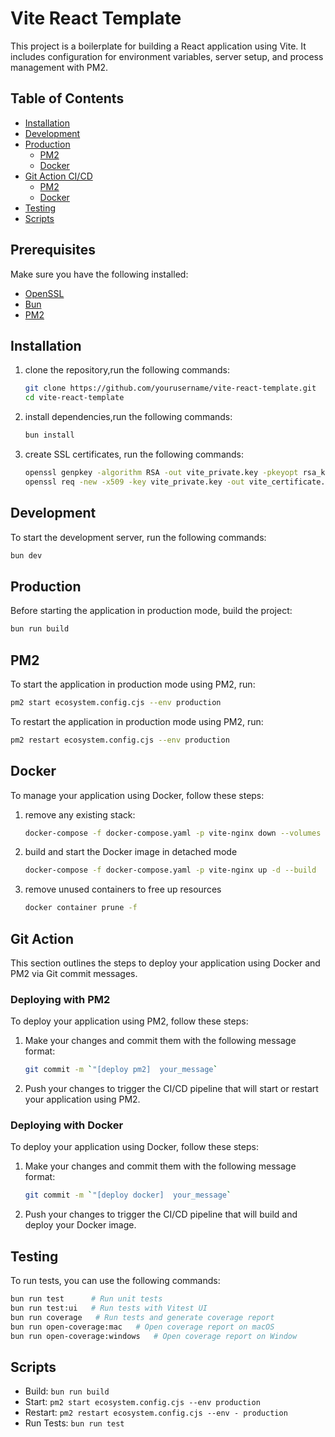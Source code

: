 # Vite React Template

This project is a boilerplate for building a React application using Vite. It includes configuration for environment variables, server setup, and process management with PM2.

## Table of Contents

- [Installation](#installation)
- [Development](#development)
- [Production](#production)
  - [PM2](#pm2)
  - [Docker](#docker)
- [Git Action CI/CD](#git-action)
  - [PM2](#deploying-with-pm2)
  - [Docker](#deploying-with-docker)
- [Testing](#testing)
- [Scripts](#scripts)

## Prerequisites

Make sure you have the following installed:

- [OpenSSL](https://www.openssl.org/)
- [Bun](https://bun.sh/)
- [PM2](https://pm2.keymetrics.io/)

## Installation

1. clone the repository,run the following commands:

   ```bash
   git clone https://github.com/yourusername/vite-react-template.git
   cd vite-react-template
   ```

2. install dependencies,run the following commands:
   ```bash
   bun install
   ```
3. create SSL certificates, run the following commands:
   ```bash
   openssl genpkey -algorithm RSA -out vite_private.key -pkeyopt rsa_keygen_bits:2048
   openssl req -new -x509 -key vite_private.key -out vite_certificate.crt -days 365
   ```

## Development

To start the development server, run the following commands:

```bash
bun dev
```

## Production

Before starting the application in production mode, build the project:

```bash
bun run build
```

## PM2

To start the application in production mode using PM2, run:

```bash
pm2 start ecosystem.config.cjs --env production
```

To restart the application in production mode using PM2, run:

```bash
pm2 restart ecosystem.config.cjs --env production
```

## Docker

To manage your application using Docker, follow these steps:

1. remove any existing stack:
   ```bash
   docker-compose -f docker-compose.yaml -p vite-nginx down --volumes --remove-orphans || true
   ```
2. build and start the Docker image in detached mode

   ```bash
   docker-compose -f docker-compose.yaml -p vite-nginx up -d --build
   ```

3. remove unused containers to free up resources
   ```bash
   docker container prune -f
   ```

## Git Action

This section outlines the steps to deploy your application using Docker and PM2 via Git commit messages.

### Deploying with PM2

To deploy your application using PM2, follow these steps:

1. Make your changes and commit them with the following message format:
   ```bash
   git commit -m `"[deploy pm2]  your_message`
   ```
2. Push your changes to trigger the CI/CD pipeline that will start or restart your application using PM2.

### Deploying with Docker

To deploy your application using Docker, follow these steps:

1. Make your changes and commit them with the following message format:
   ```bash
   git commit -m `"[deploy docker]  your_message`
   ```
2. Push your changes to trigger the CI/CD pipeline that will build and deploy your Docker image.

## Testing

To run tests, you can use the following commands:

```bash
bun run test      # Run unit tests
bun run test:ui   # Run tests with Vitest UI
bun run coverage   # Run tests and generate coverage report
bun run open-coverage:mac   # Open coverage report on macOS
bun run open-coverage:windows   # Open coverage report on Window
```

## Scripts

- Build: `bun run build`
- Start: `pm2 start ecosystem.config.cjs --env production`
- Restart: `pm2 restart ecosystem.config.cjs --env - production`
- Run Tests: `bun run test`
